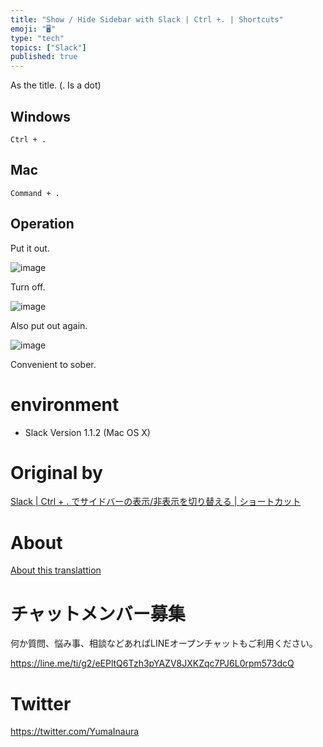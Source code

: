 ```yaml
---
title: "Show / Hide Sidebar with Slack | Ctrl +. | Shortcuts"
emoji: "🖥"
type: "tech"
topics: ["Slack"]
published: true
---
```


As the title. (. Is a dot)

## Windows 

`Ctrl + .`

 
## Mac 

`Command + .`

 
## Operation 

Put it out.

![image](https://qiita-image-store.s3.amazonaws.com/0/90607/04b76904-2841-ae4b-3847-ed18a3a6435a.png)

Turn off.

![image](https://qiita-image-store.s3.amazonaws.com/0/90607/e2f716b7-dd9b-6472-40ab-411d433c7ee4.png)

Also put out again.

![image](https://qiita-image-store.s3.amazonaws.com/0/90607/04b76904-2841-ae4b-3847-ed18a3a6435a.png)

Convenient to sober.

# environment 

- Slack Version 1.1.2 (Mac OS X) 


# Original by
[Slack |  Ctrl + . でサイドバーの表示/非表示を切り替える | ショートカット](https://qiita.com/Yinaura/items/2bc79ea4acd552f32bdb)

# About

[About this translattion](https://qiita.com/YumaInaura/items/7f6fd1e9310a6816469a)








<!-- Update From Qiita API -->

# チャットメンバー募集


何か質問、悩み事、相談などあればLINEオープンチャットもご利用ください。

https://line.me/ti/g2/eEPltQ6Tzh3pYAZV8JXKZqc7PJ6L0rpm573dcQ





# Twitter


https://twitter.com/YumaInaura


<!-- Update From Qiita API -->


